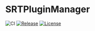 # SRTPluginManager
![CI](https://github.com/n3wt0n/BugGuardian.MVC/workflows/CI/badge.svg)
[![Release](https://img.shields.io/github/release/n3wt0n/BugGuardian.MVC.svg)](https://github.com/SpeedrunTooling/SRTPluginManager/releases/latest)
[![License](https://img.shields.io/github/license/n3wt0n/BugGuardian.MVC.svg)](https://github.com/SpeedrunTooling/SRTPluginManager/blob/master/LICENSE)
